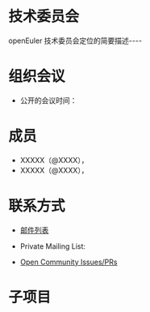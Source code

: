 #  技术委员会
openEuler 技术委员会定位的简要描述----



# 组织会议
- 公开的会议时间：



# 成员


- XXXXX（@XXXX），
- XXXXX（@XXXX），



# 联系方式


- [邮件列表](tc@openeuler.org)

- Private Mailing List:

- [Open Community Issues/PRs]()

  


# 子项目


